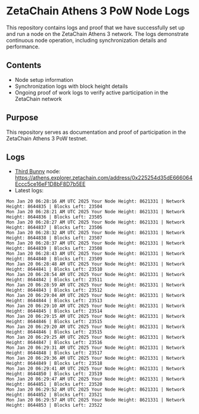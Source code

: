 # ZetaChain Athens 3 PoW Node Logs
This repository contains logs and proof that we have successfully set up and run a node on the ZetaChain Athens 3 network. The logs demonstrate continuous node operation, including synchronization details and performance.

## Contents
- Node setup information
- Synchronization logs with block height details
- Ongoing proof of work logs to verify active participation in the ZetaChain network

## Purpose
This repository serves as documentation and proof of participation in the ZetaChain Athens 3 PoW testnet.

## Logs

- [Third Bunny](https://thirdbunny.xyz/) node: https://athens.explorer.zetachain.com/address/0x225254d35dE666064Eccc5ce16eF1D8bF8D7b5EE
- Latest logs:
```
Mon Jan 20 06:28:16 AM UTC 2025 Your Node Height: 8621331 | Network Height: 8644835 | Blocks Left: 23504
Mon Jan 20 06:28:21 AM UTC 2025 Your Node Height: 8621331 | Network Height: 8644836 | Blocks Left: 23505
Mon Jan 20 06:28:27 AM UTC 2025 Your Node Height: 8621331 | Network Height: 8644837 | Blocks Left: 23506
Mon Jan 20 06:28:32 AM UTC 2025 Your Node Height: 8621331 | Network Height: 8644838 | Blocks Left: 23507
Mon Jan 20 06:28:37 AM UTC 2025 Your Node Height: 8621331 | Network Height: 8644839 | Blocks Left: 23508
Mon Jan 20 06:28:43 AM UTC 2025 Your Node Height: 8621331 | Network Height: 8644840 | Blocks Left: 23509
Mon Jan 20 06:28:48 AM UTC 2025 Your Node Height: 8621331 | Network Height: 8644841 | Blocks Left: 23510
Mon Jan 20 06:28:54 AM UTC 2025 Your Node Height: 8621331 | Network Height: 8644842 | Blocks Left: 23511
Mon Jan 20 06:28:59 AM UTC 2025 Your Node Height: 8621331 | Network Height: 8644843 | Blocks Left: 23512
Mon Jan 20 06:29:04 AM UTC 2025 Your Node Height: 8621331 | Network Height: 8644844 | Blocks Left: 23513
Mon Jan 20 06:29:10 AM UTC 2025 Your Node Height: 8621331 | Network Height: 8644845 | Blocks Left: 23514
Mon Jan 20 06:29:15 AM UTC 2025 Your Node Height: 8621331 | Network Height: 8644846 | Blocks Left: 23515
Mon Jan 20 06:29:20 AM UTC 2025 Your Node Height: 8621331 | Network Height: 8644846 | Blocks Left: 23515
Mon Jan 20 06:29:25 AM UTC 2025 Your Node Height: 8621331 | Network Height: 8644847 | Blocks Left: 23516
Mon Jan 20 06:29:31 AM UTC 2025 Your Node Height: 8621331 | Network Height: 8644848 | Blocks Left: 23517
Mon Jan 20 06:29:36 AM UTC 2025 Your Node Height: 8621331 | Network Height: 8644849 | Blocks Left: 23518
Mon Jan 20 06:29:41 AM UTC 2025 Your Node Height: 8621331 | Network Height: 8644850 | Blocks Left: 23519
Mon Jan 20 06:29:47 AM UTC 2025 Your Node Height: 8621331 | Network Height: 8644851 | Blocks Left: 23520
Mon Jan 20 06:29:52 AM UTC 2025 Your Node Height: 8621331 | Network Height: 8644852 | Blocks Left: 23521
Mon Jan 20 06:29:57 AM UTC 2025 Your Node Height: 8621331 | Network Height: 8644853 | Blocks Left: 23522
```
